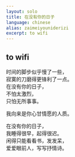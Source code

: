 ```yaml
---
layout: solo
title: 在没有你的日子
language: chinese
alias: zaimeiyouniderizi
excerpt: to wifi
---
```


## to wifi

时间的脚步似乎慢了一些，  
寂寞的刀磨得更锋利了一点。  
在没有你的日子，  
不怕太激烈，  
只怕无所事事。  
  
我向来是你心甘情愿的人质。  
  
在没有你的日子，  
我睡得很早，起得很迟。  
闲得只能看看书，发发呆，  
爱爱眼前人，写写抒情诗。